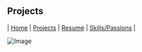 ## Projects

| [Home](index.md) | [Projects](projects.md) | [Resumé](resume.md) | [Skills/Passions](skills.md) |

![Image](images/image.png)